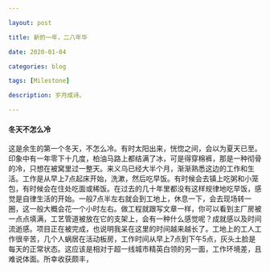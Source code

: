 ```yaml
---

layout: post

title: 新的一年，二八年华

date: 2020-01-04

categories: blog

tags: [Milestone]

description: 岁月成诗。

---
```


####  冬天不怎么冷

这是余生的第一个冬天，不怎么冷。有时太阳出来，恍惚之间，会以为夏天已至。印象中有一年零下十几度，柏油马路上都结满了冰，可是得穿棉裤，那是一种彻骨的冷，只想在被窝里过一整天。来义乌已经大半个月，渐渐熟悉这边的工作和生活。工作是从早上7点起床开始，洗漱，然后吃早饭。有时候会去镇上吃粥和小笼包，有时候会在住处吃面或稀饭。在过去的几十年里都没有这样规律地吃早饭，感觉是自律生活的开始。一般7点半左右就会到工地上，休息一下，会去现场转一圈，这一般大概会花一个小时左右。做工程就跟写文章一样，你可以看到主厂房被一点点填满，工艺管道被放在它的支架上，会有一种什么感觉呢？成就感以及时间流逝感。项目正在被完成，也说明我呆在这里的时间越来越长了。工地上的工人工作很辛苦，几个人蜗居在活动板房，工作时间从早上7点到下午5点，灰头土脸是每天的正常状态。这应该是相对于超一线城市精英白领的另一面，工作环境差，且难说体面。所幸收获颇丰，